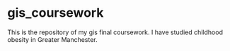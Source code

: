 # gis_coursework
This is the repository of my gis final coursework. I have studied childhood obesity in Greater Manchester.
